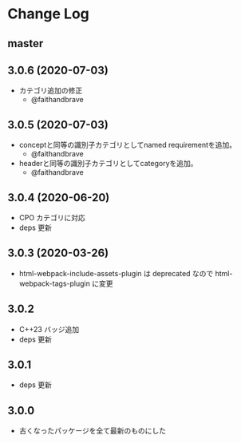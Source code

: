 # Change Log

## master

## 3.0.6 (2020-07-03)

- カテゴリ追加の修正
    - @faithandbrave

## 3.0.5 (2020-07-03)

- conceptと同等の識別子カテゴリとしてnamed requirementを追加。
    - @faithandbrave
- headerと同等の識別子カテゴリとしてcategoryを追加。
    - @faithandbrave

## 3.0.4 (2020-06-20)

- CPO カテゴリに対応
- deps 更新

## 3.0.3 (2020-03-26)

- html-webpack-include-assets-plugin は deprecated なので html-webpack-tags-plugin に変更

## 3.0.2

- C++23 バッジ追加
- deps 更新

## 3.0.1

- deps 更新

## 3.0.0

- 古くなったパッケージを全て最新のものにした
